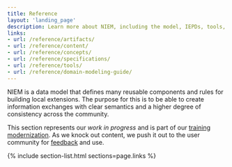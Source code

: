 ```yaml
---
title: Reference
layout: 'landing_page'
description: Learn more about NIEM, including the model, IEPDs, tools, and specifications.
links:
- url: /reference/artifacts/
- url: /reference/content/
- url: /reference/concepts/
- url: /reference/specifications/
- url: /reference/tools/
- url: /reference/domain-modeling-guide/
---
```


NIEM is a data model that defines many reusable components and rules for building local extensions.  The purpose for this is to be able to create information exchanges with clear semantics and a higher degree of consistency across the community.

This section represents our *work in progress* and is part of our [training modernization](http://niem.github.io/training/). As we knock out content, we push it out to the user community for [feedback](https://github.com/NIEM/NIEM.github.io/issues) and use.

{% include section-list.html sections=page.links %}
